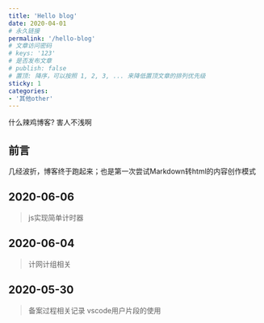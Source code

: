 ```yaml
---
title: 'Hello blog'
date: 2020-04-01
# 永久链接
permalink: '/hello-blog'
# 文章访问密码
# keys: '123'
# 是否发布文章
# publish: false
# 置顶: 降序，可以按照 1, 2, 3, ... 来降低置顶文章的排列优先级
sticky: 1
categories:
- '其他other'
---
```


什么辣鸡博客? 害人不浅啊
<!-- more -->

## 前言
几经波折，博客终于跑起来；也是第一次尝试Markdown转html的内容创作模式

## 2020-06-06
> js实现简单计时器

## 2020-06-04
> 计网计组相关

## 2020-05-30
> 备案过程相关记录
> vscode用户片段的使用